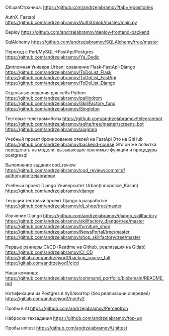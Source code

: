 ОбщаяСтраница:
https://github.com/andrzejabramov?tab=repositories

AuthX_Fastapi
https://github.com/andrzejabramov/AuthX/blob/master/main.py

Deploy
https://github.com/andrzejabramov/deploy-frontend-backend

SqlAlchemy
https://github.com/andrzejabramov/SQLAlchemy/tree/master

Переход с Perl/MySQL->FastApi/Postgres
https://github.com/andrzejabramov/Ya_Dedic

Дипломная Универа Urban: сравнение Flask-FastApi-Django
https://github.com/andrzejabramov/ToDoList_Flask
https://github.com/andrzejabramov/ToDoList_FastApi
https://github.com/andrzejabramov/ToDoList_Django

Отдельные решения для себя Python
https://github.com/andrzejabramov/pallindrom
https://github.com/andrzejabramov/SkillFactory_func
https://github.com/andrzejabramov/Singleton

Тестовые телеграммботы
https://github.com/andrzejabramov/telegrambot
https://github.com/andrzejabramov/sqlite/tree/master/screens_bot
https://github.com/andrzejabramov/aiogram

Учебный проект бронирование отелей на FastApi
Это на GitHub
https://github.com/andrzejabramov/backend-course
Это он же попытка переделать на модели, вызывающие хранимые функции и процедуры postgresql

Выполнение задания cod_review
https://github.com/andrzejabramov/cod_review/commits?author=andrzejabramov

Учебный проект Django Университет Urban(Innopolice_Kasan)
https://github.com/andrzejabramov/django

Текущий тестовый проект Django в разработке
https://github.com/andrzejabramov/dj_shop/tree/master

Изучение Django
https://github.com/andrzejabramov/django_skillfactory
https://github.com/andrzejabramov/skillfactory_django/tree/master
https://github.com/andrzejabramov/furniture_shop
https://github.com/andrzejabramov/NewsPortal/tree/master
https://github.com/andrzejabramov/shop_skillfactory/tree/master

Первые раннеры CI/CD (Readme на Github, реализация на Gitlab)
https://github.com/andrzejabramov/CI_CD
https://gitlab.com/andrzejvod1/backup_course_full
https://gitlab.com/andrzejvod1/cicd

Наша команда:
https://github.com/andrzejabramov/command_portfolio/blob/main/README.md

Нотификации из Postgres в публикатор (без реализации очередей)
https://gitlab.com/andrzejvod1/notify2

Пробы в AI
https://github.com/andrzejabramov/Perceptron

Наброски техзадания
https://github.com/andrzejabramov/top-up

Пробы unitest
https://github.com/andrzejabramov/Unittest

